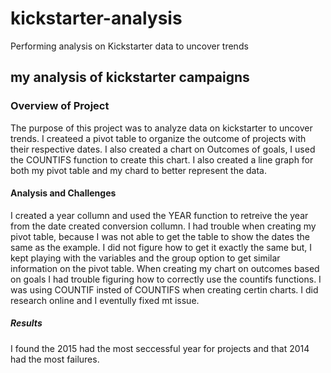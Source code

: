 # kickstarter-analysis
Performing analysis on Kickstarter data to uncover trends
## my analysis of kickstarter campaigns ##

### Overview of Project ###

The purpose of this project was to analyze data on kickstarter to uncover trends. 
 I createed a pivot table to organize the outcome of projects with their respective dates.
 I also created a chart on Outcomes of goals, I used the COUNTIFS function to create this chart.
 I also created a line graph for both my pivot table and my chard to better represent the data. 
 
 #### Analysis and Challenges ####
 
 I created a year collumn and used the YEAR function to retreive the year from the date created conversion 
 collumn. I had trouble when creating my pivot table, because I was not able to get the table to show the dates the same as the example.
 I did not figure how to get it exactly the same but, I kept playing with the variables and the group option to get similar information on the pivot table.
 When creating my chart on outcomes based on goals I had trouble figuring how to correctly use the countifs functions. I was using COUNTIF insted of
 COUNTIFS when creating certin charts. I did research online and I eventully fixed mt issue. 
 
 ##### Results ######
 I found the 2015 had the most seccessful year for projects and that 2014 had the most failures.
 
